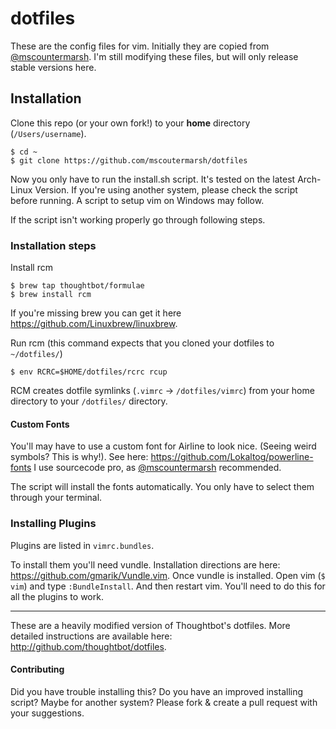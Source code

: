 dotfiles
===================

These are the config files for vim. Initially they are copied from [@mscountermarsh](https://github.com/mscoutermarsh/dotfiles). I'm still modifying these files, but will only release stable versions here.

## Installation

Clone this repo (or your own fork!) to your **home** directory (`/Users/username`).
```
$ cd ~
$ git clone https://github.com/mscoutermarsh/dotfiles
```

Now you only have to run the install.sh script. It's tested on the latest Arch-Linux Version. If you're using another system, please check the script before running. A script to setup vim on Windows may follow.

If the script isn't working properly go through following steps.

### Installation steps
Install rcm

```
$ brew tap thoughtbot/formulae
$ brew install rcm
```

If you're missing brew you can get it here https://github.com/Linuxbrew/linuxbrew.

Run rcm (this command expects that you cloned your dotfiles to `~/dotfiles/`)
```
$ env RCRC=$HOME/dotfiles/rcrc rcup
```
RCM creates dotfile symlinks (`.vimrc` -> `/dotfiles/vimrc`) from your home directory to your `/dotfiles/` directory.

#### Custom Fonts
You'll may have to use a custom font for Airline to look nice. (Seeing weird symbols? This is why!). See here: https://github.com/Lokaltog/powerline-fonts
I use sourcecode pro, as [@mscountermarsh](https://github.com/mscoutermarsh/dotfiles) recommended.

The script will install the fonts automatically. You only have to select them through your terminal.

### Installing Plugins
Plugins are listed in `vimrc.bundles`.

To install them you'll need vundle. Installation directions are here: https://github.com/gmarik/Vundle.vim.
Once vundle is installed. Open vim (`$ vim`) and type `:BundleInstall`. And then restart vim. You'll need to do this for all the plugins to work.

---
These are a heavily modified version of Thoughtbot's dotfiles. More detailed instructions are available here: http://github.com/thoughtbot/dotfiles.

#### Contributing
Did you have trouble installing this? Do you have an improved installing script? Maybe for another system? Please fork & create a pull request with your suggestions.
